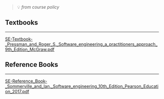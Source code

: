 
> 💡 _from course policy_


## Textbooks


---


[SE-Textbook-_Pressman_and_Roger_S._Software_engineering_a_practitioners_approach_9th_Edition_McGraw.pdf](https://prod-files-secure.s3.us-west-2.amazonaws.com/cb8bfd8d-d68b-81fa-ac15-000328a0aab4/7a1d08f9-b18b-4d38-b213-170bbc70aea4/SE-Textbook-_Pressman_and_Roger_S._Software_engineering_a_practitioners_approach_9th_Edition_McGraw.pdf?X-Amz-Algorithm=AWS4-HMAC-SHA256&X-Amz-Content-Sha256=UNSIGNED-PAYLOAD&X-Amz-Credential=ASIAZI2LB46666NYMZHD%2F20250815%2Fus-west-2%2Fs3%2Faws4_request&X-Amz-Date=20250815T064756Z&X-Amz-Expires=3600&X-Amz-Security-Token=IQoJb3JpZ2luX2VjEA8aCXVzLXdlc3QtMiJGMEQCIBwB35tO2joXT86vjtpOpQ%2BDLjzkjM0xyed5lizUJQUIAiBjbSxtwtn%2BRDGa2lhGQw%2FFBq%2FXWrtfIn7qYRhzSa95Hyr%2FAwhXEAAaDDYzNzQyMzE4MzgwNSIMFbmbjy4Ji8f8moLgKtwDuuDngVnR5CgPphKlom%2FGwnbNcYbkMwfP212G3mO6n5kOE0xk3NSs5q9A%2BVSgp2Mb6J%2BcsY7AzuJ1xCETJsFlQvzRIHtc%2F8kmj6y%2FYJG6hBVp4QIqqTgp6AQ5spWQ8bVwRvTgYtJul8k2ShHmVo2YrYoltz9kUjqsiJy0T3YIENPWDyX7bf4l2RI7A%2FNWrXfjOAF%2FD9g7%2F52WoWmNJ2ljbg4qPxvgS2PRVdobbdb3sJi%2BM4TGcGmLZYq5kGGTrzthhFYqEtOvVdaA5svK%2B3ZTWBazYSus1QRFn0J1mc434ZT3EYs8h9KNOBBTHchCtC8e%2BFsEq6GyBcNfT3EVmD9CXcRuhQA9exD104whq4pLWTsBeHO4tmskt%2ByhITvGTXSFsAradJ9gRO85JhMvvaqN3LQ413N3Rr1B62CS2MS%2FPRGX08snST2RPhZ1JZwv80wgq0Q%2FSjIomBRIYRkDvt7JLIsGIO3EUAbVpcWf0bUEw%2FFUiBYjtfMBF3zbBdQH%2BTHp%2FNlSwPSoCYo4cu%2F%2B57oeEC0ZmBqi9CqU3kkrSJc4Z%2Fr2%2BlGQr6BnHuL%2FpqSjo0xA4%2F6GgpUiM0ueaMYnY24PbqBiRwvxAQDhyoR5S4oMlO4IF8HaJEvuJ2tn9gcw6qP7xAY6pgHOpR5EH9mgx4jwlQLbp47kQ57fELVeUYOpzNB4sTTd2zrWf%2FtJpo1EISplfQ1Dz%2Fr2nPyEHAhI94lQbq6%2BL6JuX8k56neYaQPeudkMYfqJtSxvAUr9M5rzD9sE2R6DjOwkAC6647NPfBZOSg0VQqiyOUnUtQqdCZlS2RUJrNOB0bP05dXWDrhStCsEOIGhSdEcd3fJbMordnScLtDgKnlqwZnB30Cg&X-Amz-Signature=54f36f8694b1db127b3ae06e1033c576a32d8bf6943415eb4a26fd89964f9420&X-Amz-SignedHeaders=host&x-amz-checksum-mode=ENABLED&x-id=GetObject)


## Reference Books


---


[SE-Reference_Book-_Sommerville_and_Ian._Software_engineering_10th_Edition_Pearson_Education_2017.pdf](https://prod-files-secure.s3.us-west-2.amazonaws.com/cb8bfd8d-d68b-81fa-ac15-000328a0aab4/f2f9d4a0-f940-42e0-9ea7-0fbd61f96335/SE-Reference_Book-_Sommerville_and_Ian._Software_engineering_10th_Edition_Pearson_Education_2017.pdf?X-Amz-Algorithm=AWS4-HMAC-SHA256&X-Amz-Content-Sha256=UNSIGNED-PAYLOAD&X-Amz-Credential=ASIAZI2LB46666NYMZHD%2F20250815%2Fus-west-2%2Fs3%2Faws4_request&X-Amz-Date=20250815T064756Z&X-Amz-Expires=3600&X-Amz-Security-Token=IQoJb3JpZ2luX2VjEA8aCXVzLXdlc3QtMiJGMEQCIBwB35tO2joXT86vjtpOpQ%2BDLjzkjM0xyed5lizUJQUIAiBjbSxtwtn%2BRDGa2lhGQw%2FFBq%2FXWrtfIn7qYRhzSa95Hyr%2FAwhXEAAaDDYzNzQyMzE4MzgwNSIMFbmbjy4Ji8f8moLgKtwDuuDngVnR5CgPphKlom%2FGwnbNcYbkMwfP212G3mO6n5kOE0xk3NSs5q9A%2BVSgp2Mb6J%2BcsY7AzuJ1xCETJsFlQvzRIHtc%2F8kmj6y%2FYJG6hBVp4QIqqTgp6AQ5spWQ8bVwRvTgYtJul8k2ShHmVo2YrYoltz9kUjqsiJy0T3YIENPWDyX7bf4l2RI7A%2FNWrXfjOAF%2FD9g7%2F52WoWmNJ2ljbg4qPxvgS2PRVdobbdb3sJi%2BM4TGcGmLZYq5kGGTrzthhFYqEtOvVdaA5svK%2B3ZTWBazYSus1QRFn0J1mc434ZT3EYs8h9KNOBBTHchCtC8e%2BFsEq6GyBcNfT3EVmD9CXcRuhQA9exD104whq4pLWTsBeHO4tmskt%2ByhITvGTXSFsAradJ9gRO85JhMvvaqN3LQ413N3Rr1B62CS2MS%2FPRGX08snST2RPhZ1JZwv80wgq0Q%2FSjIomBRIYRkDvt7JLIsGIO3EUAbVpcWf0bUEw%2FFUiBYjtfMBF3zbBdQH%2BTHp%2FNlSwPSoCYo4cu%2F%2B57oeEC0ZmBqi9CqU3kkrSJc4Z%2Fr2%2BlGQr6BnHuL%2FpqSjo0xA4%2F6GgpUiM0ueaMYnY24PbqBiRwvxAQDhyoR5S4oMlO4IF8HaJEvuJ2tn9gcw6qP7xAY6pgHOpR5EH9mgx4jwlQLbp47kQ57fELVeUYOpzNB4sTTd2zrWf%2FtJpo1EISplfQ1Dz%2Fr2nPyEHAhI94lQbq6%2BL6JuX8k56neYaQPeudkMYfqJtSxvAUr9M5rzD9sE2R6DjOwkAC6647NPfBZOSg0VQqiyOUnUtQqdCZlS2RUJrNOB0bP05dXWDrhStCsEOIGhSdEcd3fJbMordnScLtDgKnlqwZnB30Cg&X-Amz-Signature=36e570beff0d58fc779ac4fd87a067817bfffed0b93d4911903a616de086cfba&X-Amz-SignedHeaders=host&x-amz-checksum-mode=ENABLED&x-id=GetObject)

